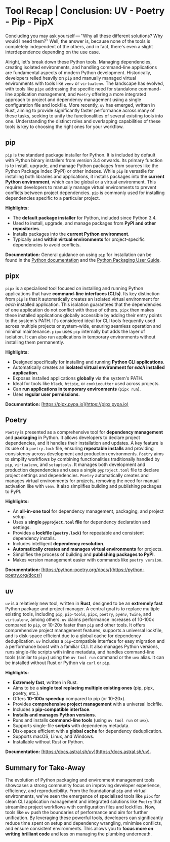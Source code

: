 # Tool Recap |  Conclusion: UV - Poetry - Pip - PipX

Concluding you may ask yourself — "Why all these different solutions? Why would I need them?" Well, the answer is, because none of the tools is completely independent of the others, and in fact, there's even a slight interdependence depending on the use case.

Alright, let's break down these Python tools. Managing dependencies, creating isolated environments, and handling command-line applications are fundamental aspects of modern Python development. Historically, developers relied heavily on `pip` and manually managed virtual environments with tools like `venv` or `virtualenv`. The landscape has evolved, with tools like `pipx` addressing the specific need for standalone command-line application management, and `Poetry` offering a more integrated approach to project and dependency management using a single configuration file and lockfile. More recently, `uv` has emerged, written in Rust, aiming to provide significantly faster performance across many of these tasks, seeking to unify the functionalities of several existing tools into one. Understanding the distinct roles and overlapping capabilities of these tools is key to choosing the right ones for your workflow.

## pip

`pip` is the standard package installer for Python. It is included by default with Python binary installers from version 3.4 onwards. Its primary function is to install, upgrade, and manage Python packages from sources like the Python Package Index (PyPI) or other indexes. While `pip` is versatile for installing both libraries and applications, it installs packages into the **current Python environment**, which can be global or a virtual environment. This requires developers to manually manage virtual environments to prevent conflicts between project dependencies. `pip` is commonly used for installing dependencies specific to a particular project.

**Highlights:**

*   The **default package installer** for Python, included since Python 3.4.
*   Used to install, upgrade, and manage packages from **PyPI and other repositories**.
*   Installs packages into the **current Python environment**.
*   Typically used **within virtual environments** for project-specific dependencies to avoid conflicts.

**Documentation:**
General guidance on using `pip` for installation can be found in the [Python documentation](https://docs.python.org/3/installing/) and the [Python Packaging User Guide](https://packaging.python.org/en/latest/tutorials/installing-packages/).

## pipx

`pipx` is a specialised tool focused on installing and running Python applications that have **command-line interfaces (CLIs)**. Its key distinction from `pip` is that it automatically creates an isolated virtual environment for *each* installed application. This isolation guarantees that the dependencies of one application do not conflict with those of others. `pipx` then makes these installed applications globally accessible by adding their entry points to the system's PATH. It's considered ideal for CLI tools frequently used across multiple projects or system-wide, ensuring seamless operation and minimal maintenance. `pipx` uses `pip` internally but adds the layer of isolation. It can also run applications in temporary environments without installing them permanently.

**Highlights:**

*   Designed specifically for installing and running **Python CLI applications**.
*   Automatically creates an **isolated virtual environment for *each* installed application**.
*   Exposes installed applications **globally** via the system's PATH.
*   Ideal for tools like `black`, `httpie`, or `cookiecutter` used across projects.
*   Can **run applications in temporary environments** (`pipx run`).
*   Uses **regular user permissions**.

**Documentation:**
[https://pipx.pypa.io](https://pipx.pypa.io)

## Poetry

`Poetry` is presented as a comprehensive tool for **dependency management** and **packaging** in Python. It allows developers to declare project dependencies, and it handles their installation and updates. A key feature is its use of a `poetry.lock` file, ensuring **repeatable installs** and providing consistency across development and production environments. `Poetry` aims to simplify workflows by combining functionalities traditionally handled by `pip`, `virtualenv`, and `setuptools`. It manages both development and production dependencies and uses a single `pyproject.toml` file to declare project settings and dependencies. `Poetry` automatically creates and manages virtual environments for projects, removing the need for manual activation like with `venv`. It also simplifies building and publishing packages to PyPI.

**Highlights:**

*   An **all-in-one tool** for dependency management, packaging, and project setup.
*   Uses a **single `pyproject.toml` file** for dependency declaration and settings.
*   Provides a **lockfile (`poetry.lock`)** for repeatable and consistent dependency installs.
*   Includes intelligent **dependency resolution**.
*   **Automatically creates and manages virtual environments** for projects.
*   Simplifies the process of building and **publishing packages to PyPI**.
*   Makes version management easier with commands like `poetry version`.

**Documentation:**
[https://python-poetry.org/docs/](https://python-poetry.org/docs/)

## uv

`uv` is a relatively new tool, written in **Rust**, designed to be an **extremely fast** Python package and project manager. A central goal is to replace multiple existing tools, including `pip`, `pip-tools`, `pipx`, `poetry`, `pyenv`, `twine`, and `virtualenv`, among others. `uv` claims performance increases of 10-100x compared to `pip`, or 10-20x faster than `pip` and other tools. It offers comprehensive project management features, supports a universal lockfile, and is disk-space efficient due to a global cache for dependency deduplication. `uv` includes a `pip`-compatible interface for easy migration and a performance boost with a familiar CLI. It also manages Python versions, runs single-file scripts with inline metadata, and handles command-line tools (similar to `pipx`) using the `uv tool run` command or the `uvx` alias. It can be installed without Rust or Python via `curl` or `pip`.

**Highlights:**

*   **Extremely fast**, written in Rust.
*   Aims to be a **single tool replacing multiple existing ones** (pip, pipx, poetry, etc.).
*   Offers **10-100x speedup** compared to pip (or 10-20x).
*   Provides **comprehensive project management** with a universal lockfile.
*   Includes a **pip-compatible interface**.
*   **Installs and manages Python versions**.
*   Runs and installs **command-line tools** (using `uv tool run` or `uvx`).
*   Supports single-file **scripts** with dependency metadata.
*   Disk-space efficient with a **global cache** for dependency deduplication.
*   Supports macOS, Linux, and Windows.
*   Installable without Rust or Python.

**Documentation:**
[https://docs.astral.sh/uv](https://docs.astral.sh/uv).

## Summary for Take-Away

The evolution of Python packaging and environment management tools showcases a strong community focus on improving developer experience, efficiency, and reproducibility. From the foundational `pip` and virtual environments, we've seen the emergence of specialised tools like `pipx` for clean CLI application management and integrated solutions like `Poetry` that streamline project workflows with configuration files and lockfiles. Now, tools like `uv` push the boundaries of performance and aim for further unification. By leveraging these powerful tools, developers can significantly reduce time spent on setup and dependency wrangling, minimise conflicts, and ensure consistent environments. This allows you to **focus more on writing brilliant code** and less on managing the plumbing underneath.
